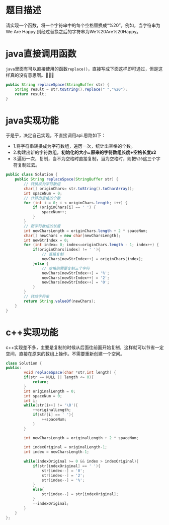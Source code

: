 # 题目描述
请实现一个函数，将一个字符串中的每个空格替换成“%20”。例如，当字符串为We Are Happy.则经过替换之后的字符串为We%20Are%20Happy。

# java直接调用函数
`java`里面有可以直接使用的函数`replace()`，直接写成下面这样即可通过，但是这样真的没有意思啊。🤣🤣🤣
```java
public String replaceSpace(StringBuffer str) {
    String result = str.toString().replace(" ","%20");
    return result;
}
```
# java实现功能
于是乎，决定自己实现，不直接调用api.思路如下：
- 1.将字符串转换成为字符数组，遍历一次，统计出空格的个数。
- 2.构建出新的字符数组，**初始化的大小=原来的字符数组长度+空格长度x2**
- 3.遍历一次，复制，当不为空格时直接复制，当为空格时，则把`%20`这三个字符复制过去。

```java
public class Solution {
    public String replaceSpace(StringBuffer str) {
        // 转换成为字符数组
        char[] originChars= str.toString().toCharArray();
        int spaceNum = 0;
        // 计算出空格的个数
        for (int i = 0; i < originChars.length; i++) {
            if (originChars[i] == ' ') {
                spaceNum++;
            }
        }
        // 新字符数组的长度
        int newCharsLength = originChars.length + 2 * spaceNum;
        char[] newChars = new char[newCharsLength];
        int newStrIndex = 0;
        for (int index= 0; index<=originChars.length - 1; index++) {
            if(originChars[index] != ' '){
                // 直接复制
                newChars[newStrIndex++] = originChars[index];
            }else {
                // 空格则需要复制三个字符
                newChars[newStrIndex++] = '%';
                newChars[newStrIndex++] = '2';
                newChars[newStrIndex++] = '0';
            }
        }
        // 转成字符串
        return String.valueOf(newChars);
    }
}
```
# c++实现功能
c++实现差不多，主要是复制的时候从后面往前面开始复制，这样就可以节省一定空间，直接在原来的数组上操作。不需要重新创建一个空间。
```java
class Solution {
public:
    	void replaceSpace(char *str,int length) {
		if(str == NULL || length <= 0){
            return;
        }
        int originalLength = 0;
        int spaceNum = 0;
        int i;
        while(str[i++] != '\0'){
            ++originalLength;
            if(str[i] == ' '){
                ++spaceNum;
            }
        }

        int newCharsLength = originalLength + 2 * spaceNum;
        
        int indexOriginal = originalLength-1;
        int index = newCharsLength-1;
        
        while(indexOriginal >= 0 && index > indexOriginal){
            if(str[indexOriginal] == ' '){
                str[index--] = '0';
                str[index--] = '2';
                str[index--] = '%';
            }
            else{
                str[index--] = str[indexOriginal];
            }
            --indexOriginal;
        }
    }
};
```
